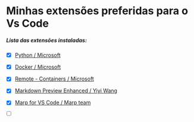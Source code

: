 # Minhas extensões preferidas para o Vs Code

##### Lista das extensões instaladas:

- [x] [Python / Microsoft](https://marketplace.visualstudio.com/items?itemName=ms-python.python)

- [x] [Docker / Microsoft](https://marketplace.visualstudio.com/items?itemName=ms-azuretools.vscode-docker)

- [x] [Remote - Containers / Microsoft](https://marketplace.visualstudio.com/items?itemName=ms-vscode-remote.remote-containers)

- [x] [Markdown Preview Enhanced / Yiyi Wang](https://marketplace.visualstudio.com/items?itemName=shd101wyy.markdown-preview-enhanced)

- [x] [Marp for VS Code / Marp team](https://marketplace.visualstudio.com/items?itemName=marp-team.marp-vscode)

- [ ] []()

